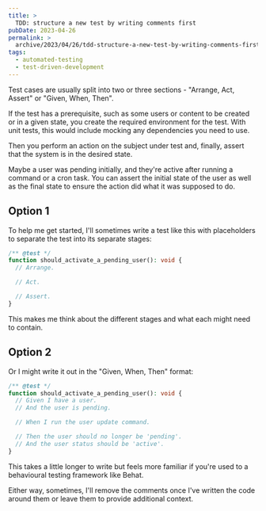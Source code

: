 ```yaml
---
title: >
  TDD: structure a new test by writing comments first
pubDate: 2023-04-26
permalink: >
  archive/2023/04/26/tdd-structure-a-new-test-by-writing-comments-first
tags:
  - automated-testing
  - test-driven-development
---
```


Test cases are usually split into two or three sections - "Arrange, Act, Assert" or "Given, When, Then".

If the test has a prerequisite, such as some users or content to be created or in a given state, you create the required environment for the test. With unit tests, this would include mocking any dependencies you need to use.

Then you perform an action on the subject under test and, finally, assert that the system is in the desired state.

Maybe a user was pending initially, and they're active after running a command or a cron task. You can assert the initial state of the user as well as the final state to ensure the action did what it was supposed to do.

## Option 1

To help me get started, I'll sometimes write a test like this with placeholders to separate the test into its separate stages:

```php
/** @test */
function should_activate_a_pending_user(): void {
  // Arrange.

  // Act.

  // Assert.
}
```

This makes me think about the different stages and what each might need to contain.

## Option 2

Or I might write it out in the "Given, When, Then" format:

```php
/** @test */
function should_activate_a_pending_user(): void {
  // Given I have a user.
  // And the user is pending.

  // When I run the user update command.

  // Then the user should no longer be 'pending'.
  // And the user status should be 'active'.
}
```

This takes a little longer to write but feels more familiar if you're used to a behavioural testing framework like Behat.

Either way, sometimes, I'll remove the comments once I've written the code around them or leave them to provide additional context.
